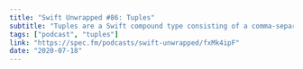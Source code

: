 ```yaml
---
title: "Swift Unwrapped #86: Tuples"
subtitle: "Tuples are a Swift compound type consisting of a comma-separated list of types, enclosed in parentheses. They are probably most often used to return multiple values from a function. In this episode of the Swift Unwrapped podcast, Jesse Squires and JP Simard use a Swift evolution proposal as a starting point for a discussion about tuples, and compare the type against named types such as structures and classes."
tags: ["podcast", "tuples"]
link: "https://spec.fm/podcasts/swift-unwrapped/fxMk4ipF"
date: "2020-07-18"
---
```

